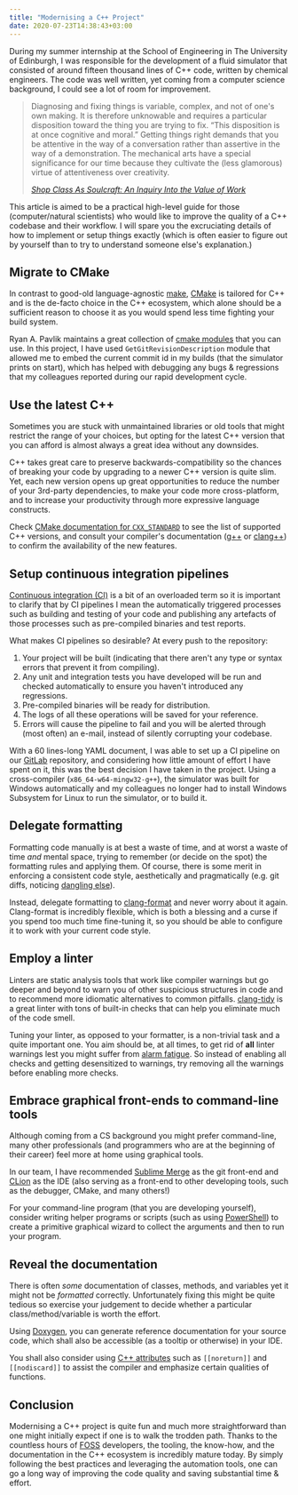 ```yaml
---
title: "Modernising a C++ Project"
date: 2020-07-23T14:38:43+03:00
---
```


During my summer internship at the School of Engineering in The University of Edinburgh, I was responsible for the development of a fluid simulator that consisted of around fifteen thousand lines of C++ code, written by chemical engineers. The code was well written, yet coming from a computer science background, I could see a lot of room for improvement.

> Diagnosing and fixing things is variable, complex, and not of one's own making. It is therefore unknowable and requires a particular disposition toward the thing you are trying to fix. “This disposition is at once cognitive and moral.” Getting things right demands that you be attentive in the way of a conversation rather than assertive in the way of a demonstration. The mechanical arts have a special significance for our time because they cultivate the (less glamorous) virtue of attentiveness over creativity.
>
> <a href="https://openlibrary.org/works/OL13759269W/Shop_class_as_soulcraft"><cite>Shop Class As Soulcraft: An Inquiry Into the Value of Work</cite></a>

This article is aimed to be a practical high-level guide for those (computer/natural scientists) who would like to improve the quality of a C++ codebase and their workflow. I will spare you the excruciating details of how to implement or setup things exactly (which is often easier to figure out by yourself than to try to understand someone else's explanation.)

## Migrate to CMake
In contrast to good-old language-agnostic [make](https://en.wikipedia.org/wiki/Make_(software)), [CMake](https://cmake.org/) is tailored for C++ and is the de-facto choice in the C++ ecosystem, which alone should be a sufficient reason to choose it as you would spend less time fighting your build system.

Ryan A. Pavlik maintains a great collection of [cmake modules](https://github.com/rpavlik/cmake-modules) that you can use. In this project, I have used `GetGitRevisionDescription` module that allowed me to embed the current commit id in my builds (that the simulator prints on start), which has helped with debugging any bugs & regressions that my colleagues reported during our rapid development cycle.

## Use the latest C++
Sometimes you are stuck with unmaintained libraries or old tools that might restrict the range of your choices, but opting for the latest C++ version that you can afford is almost always a great idea without any downsides.

C++ takes great care to preserve backwards-compatibility so the chances of breaking your code by upgrading to a newer C++ version is quite slim. Yet, each new version opens up great opportunities to reduce the number of your 3rd-party dependencies, to make your code more cross-platform, and to increase your productivity through more expressive language constructs.

Check [CMake documentation for `CXX_STANDARD`](https://cmake.org/cmake/help/latest/prop_tgt/CXX_STANDARD.html) to see the list of supported C++ versions, and consult your compiler's documentation ([g++](https://gcc.gnu.org/projects/cxx-status.html) or [clang++](https://clang.llvm.org/cxx_status.html)) to confirm the availability of the new features.

## Setup continuous integration pipelines
[Continuous integration (CI)](https://en.wikipedia.org/wiki/Continuous_integration) is a bit of an overloaded term so it is important to clarify that by CI pipelines I mean the automatically triggered processes such as building and testing of your code and publishing any artefacts of those processes such as pre-compiled binaries and test reports.

What makes CI pipelines so desirable? At every push to the repository:

1. Your project will be built (indicating that there aren't any type or syntax errors that prevent it from compiling).
2. Any unit and integration tests you have developed will be run and checked automatically to ensure you haven't introduced any regressions.
3. Pre-compiled binaries will be ready for distribution.
4. The logs of all these operations will be saved for your reference.
5. Errors will cause the pipeline to fail and you will be alerted through (most often) an e-mail, instead of silently corrupting your codebase.

With a 60 lines-long YAML document, I was able to set up a CI pipeline on our [GitLab](https://gitlab.com/) repository, and considering how little amount of effort I have spent on it, this was the best decision I have taken in the project. Using a cross-compiler (`x86_64-w64-mingw32-g++`), the simulator was built for Windows automatically and my colleagues no longer had to install Windows Subsystem for Linux to run the simulator, or to build it.

## Delegate formatting
Formatting code manually is at best a waste of time, and at worst a waste of time _and_ mental space, trying to remember (or decide on the spot) the formatting rules and applying them. Of course, there is some merit in enforcing a consistent code style, aesthetically and pragmatically (e.g. git diffs, noticing [dangling else](https://en.wikipedia.org/wiki/Dangling_else)).

Instead, delegate formatting to [clang-format](https://clang.llvm.org/docs/ClangFormat.html) and never worry about it again. Clang-format is incredibly flexible, which is both a blessing and a curse if you spend too much time fine-tuning it, so you should be able to configure it to work with your current code style.

## Employ a linter
Linters are static analysis tools that work like compiler warnings but go deeper and beyond to warn you of other suspicious structures in code and to recommend more idiomatic alternatives to common pitfalls.  [clang-tidy](https://clang.llvm.org/extra/clang-tidy/) is a great linter with tons of built-in checks that can help you eliminate much of the code smell.

Tuning your linter, as opposed to your formatter, is a non-trivial task and a quite important one. You aim should be, at all times, to get rid of **all** linter warnings lest you might suffer from [alarm fatigue](https://en.wikipedia.org/wiki/Alarm_fatigue). So instead of enabling all checks and getting desensitized to warnings, try removing all the warnings before enabling more checks.

## Embrace graphical front-ends to command-line tools
Although coming from a CS background you might prefer command-line, many other professionals (and programmers who are at the beginning of their career) feel more at home using graphical tools.

In our team, I have recommended [Sublime Merge](https://www.sublimemerge.com/) as the git front-end and [CLion](https://www.jetbrains.com/clion/) as the IDE (also serving as a front-end to other developing tools, such as the debugger, CMake, and many others!)

For your command-line program (that you are developing yourself), consider writing helper programs or scripts (such as using [PowerShell](https://docs.microsoft.com/en-us/powershell/scripting/overview)) to create a primitive graphical  wizard to collect the arguments and then to run your program.

## Reveal the documentation
There is often _some_ documentation of classes, methods, and variables yet it might not be _formatted_ correctly. Unfortunately fixing this might be quite tedious so exercise your judgement to decide whether a particular class/method/variable is worth the effort.

Using [Doxygen](https://en.wikipedia.org/wiki/Doxygen), you can generate reference documentation for your source code, which shall also be accessible (as a tooltip or otherwise) in your IDE.

You shall also consider using [C++ attributes](https://docs.microsoft.com/en-us/cpp/cpp/attributes) such as `[[noreturn]]` and `[[nodiscard]]` to assist the compiler and emphasize certain qualities of functions.

## Conclusion
Modernising a C++ project is quite fun and much more straightforward than one might initially expect if one is to walk the trodden path. Thanks to the countless hours of [FOSS](https://en.wikipedia.org/wiki/Free_and_open-source_software) developers, the tooling, the know-how, and the documentation in the C++ ecosystem is incredibly mature today. By simply following the best practices and leveraging the automation tools, one can go a long way of improving the code quality and saving substantial time & effort.
